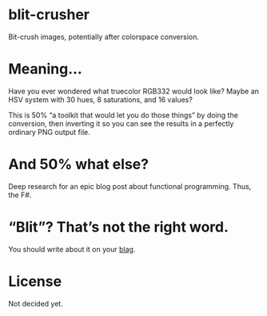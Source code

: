 # blit-crusher

Bit-crush images, potentially after colorspace conversion.

# Meaning…

Have you ever wondered what truecolor RGB332 would look like?  Maybe an HSV
system with 30 hues, 8 saturations, and 16 values?

This is 50% “a toolkit that would let you do those things” by doing the
conversion, then inverting it so you can see the results in a perfectly
ordinary PNG output file.

# And 50% what else?

Deep research for an epic blog post about functional programming.  Thus, the
F#.

# “Blit”? That’s not the right word.

You should write about it on your [blag](https://xkcd.com/148/).

# License

Not decided yet.
